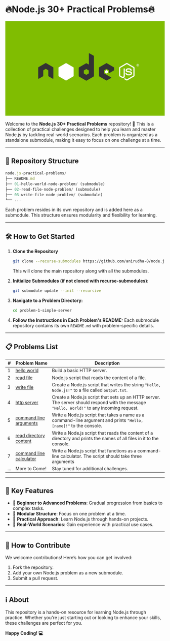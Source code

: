 # 🔥Node.js 30+ Practical Problems🔥

<div align="center">
    <img src="./nodejs-frameworks.webp" alt="node.js logo image" />
</div>

Welcome to the **Node.js 30+ Practical Problems** repository! 🌟 This is a collection of practical challenges designed to help you learn and master Node.js by tackling real-world scenarios. Each problem is organized as a standalone submodule, making it easy to focus on one challenge at a time.

---

## 🚀 Repository Structure

```js
node.js-practical-problems/
├── README.md
├── 01-hello-world-node-problem/ (submodule)
├── 02-read-file-node-problem/ (submodule)
├── 03-write-file-node-problem/ (submodule)
└── ...
```

Each problem resides in its own repository and is added here as a submodule. This structure ensures modularity and flexibility for learning.

---

## 🛠️ How to Get Started

1. **Clone the Repository**

   ```bash
   git clone --recurse-submodules https://github.com/anirudha-8/node.js-practical-problems.git
   ```

   This will clone the main repository along with all the submodules.

2. **Initialize Submodules (if not cloned with recurse-submodules):**

   ```bash
   git submodule update --init --recursive
   ```

3. **Navigate to a Problem Directory:**

   ```bash
   cd problem-1-simple-server
   ```

4. **Follow the Instructions in Each Problem's README:**
   Each submodule repository contains its own `README.md` with problem-specific details.

---

## 📋 Problems List

| #   | Problem Name                      | Description                                     |
|-----|-----------------------------------|-------------------------------------------------|
| 1   | [hello world](https://github.com/anirudha-8/01-hello-world-node-problem.git) | Build a basic HTTP server. |
| 2   | [read file](https://github.com/anirudha-8/02-read-file-node-problem.git) | Node.js script that reads the content of a file. |
| 3   | [write file](https://github.com/anirudha-8/03-write-file-node-problem.git)  | Create a Node.js script that writes the string `"Hello, Node.js!"` to a file called `output.txt`. |
| 4 | [http server](https://github.com/anirudha-8/04-basic-http-server-node-problem.git) | Create a Node.js script that sets up an HTTP server. The server should respond with the message `"Hello, World!"` to any incoming request. |
| 5 | [command line arguments](https://github.com/anirudha-8/05-command-line-argument-node-problem.git) | Write a Node.js script that takes a name as a command-line argument and prints `"Hello, [name]!"` to the console. |
| 6 | [read directory content](https://github.com/anirudha-8/06-name-of-all-files-in-directory-node-problem.git) | Write a Node.js script that reads the content of a directory and prints the names of all files in it to the console. |
| 7 | [command line calculator](https://github.com/anirudha-8/07-simple-calculator-node-problem.git) | Write a Node.js script that functions as a command-line calculator. The script should take three arguments |
| ... | More to Come!                     | Stay tuned for additional challenges.          |

---

## 🎯 Key Features

- 🌟 **Beginner to Advanced Problems**: Gradual progression from basics to complex tasks.
- 🧩 **Modular Structure**: Focus on one problem at a time.
- 📖 **Practical Approach**: Learn Node.js through hands-on projects.
- 🚀 **Real-World Scenarios**: Gain experience with practical use cases.

---

## 🤝 How to Contribute

We welcome contributions! Here’s how you can get involved:

1. Fork the repository.
2. Add your own Node.js problem as a new submodule.
3. Submit a pull request.

---

## ℹ️ About

This repository is a hands-on resource for learning Node.js through practice. Whether you're just starting out or looking to enhance your skills, these challenges are perfect for you.

**Happy Coding! 💻**
